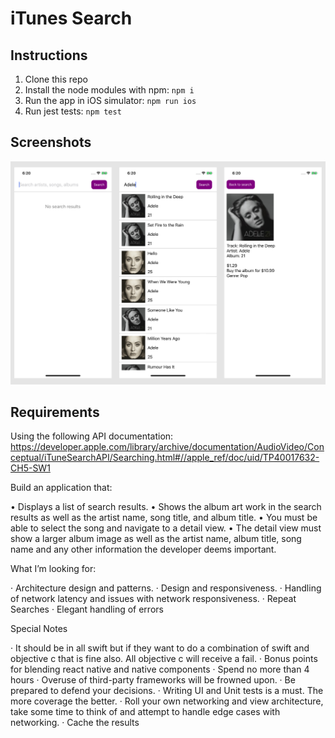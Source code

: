 # iTunes Search

## Instructions
1. Clone this repo
2. Install the node modules with npm: `npm i`
3. Run the app in iOS simulator: `npm run ios`
4. Run jest tests: `npm test`

## Screenshots
<img src="https://github.com/kevinnguy/itunes-search/blob/master/screenshots/4.png?raw=true">

## Requirements
Using the following API documentation:
https://developer.apple.com/library/archive/documentation/AudioVideo/Conceptual/iTuneSearchAPI/Searching.html#//apple_ref/doc/uid/TP40017632-CH5-SW1
 
Build an application that:

• Displays a list of search results. 
• Shows the album art work in the search results as well as the artist name, song title, and album title. 
• You must be able to select the song and navigate to a detail view. 
• The detail view must show a larger album image as well as the artist name, album title, song name and any other information the developer deems important. 
 
What I’m looking for:

·      Architecture design and patterns. 
·      Design and responsiveness. 
·      Handling of network latency and issues with network responsiveness. 
·      Repeat Searches
·      Elegant handling of errors
 
 
Special Notes

·      It should be in all swift but if they want to do a combination of swift and objective c that is fine also. All objective c will receive a fail.
·      Bonus points for blending react native and native components
·      Spend no more than 4 hours
·      Overuse of third-party frameworks will be frowned upon. 
·      Be prepared to defend your decisions. 
·      Writing UI and Unit tests is a must. The more coverage the better.
·      Roll your own networking and view architecture, take some time to think of and attempt to handle edge cases with networking.
·      Cache the results
